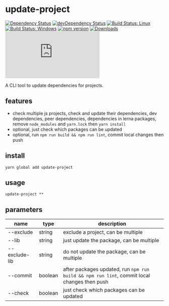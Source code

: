 # update-project

[![Dependency Status](https://david-dm.org/plantain-00/update-project.svg)](https://david-dm.org/plantain-00/update-project)
[![devDependency Status](https://david-dm.org/plantain-00/update-project/dev-status.svg)](https://david-dm.org/plantain-00/update-project#info=devDependencies)
[![Build Status: Linux](https://travis-ci.org/plantain-00/update-project.svg?branch=master)](https://travis-ci.org/plantain-00/update-project)
[![Build Status: Windows](https://ci.appveyor.com/api/projects/status/github/plantain-00/update-project?branch=master&svg=true)](https://ci.appveyor.com/project/plantain-00/update-project/branch/master)
[![npm version](https://badge.fury.io/js/update-project.svg)](https://badge.fury.io/js/update-project)
[![Downloads](https://img.shields.io/npm/dm/update-project.svg)](https://www.npmjs.com/package/update-project)
[![type-coverage](https://img.shields.io/badge/dynamic/json.svg?label=type-coverage&prefix=%E2%89%A5&suffix=%&query=$.typeCoverage.atLeast&uri=https%3A%2F%2Fraw.githubusercontent.com%2Fplantain-00%2Fupdate-project%2Fmaster%2Fpackage.json)](https://github.com/plantain-00/update-project)

A CLI tool to update dependencies for projects.

## features

+ check multiple js projects, check and update their dependencies, dev dependencies, peer dependencies, dependencies in lerna packages, remove `node_modules` and `yarn.lock` then `yarn install`
+ optional, just check which packages can be updated
+ optional, run `npm run build && npm run lint`, commit local changes then push

## install

`yarn global add update-project`

## usage

`update-project **`

## parameters

name | type | description
--- | --- | ---
--exclude | string | exclude a project, can be multiple
--lib | string | just update the package, can be multiple
--exclude-lib | string | do not update the package, can be multiple
--commit | boolean | after packages updated, run `npm run build && npm run lint`, commit local changes then push
--check | boolean | just check which packages can be updated
